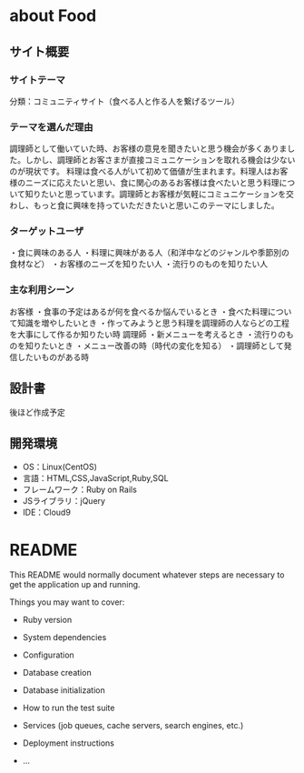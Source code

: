 # about Food

## サイト概要
### サイトテーマ
分類：コミュニティサイト（食べる人と作る人を繋げるツール）
​
### テーマを選んだ理由
調理師として働いていた時、お客様の意見を聞きたいと思う機会が多くありました。しかし、調理師とお客さまが直接コミュニケーションを取れる機会は少ないのが現状です。
料理は食べる人がいて初めて価値が生まれます。料理人はお客様のニーズに応えたいと思い、食に関心のあるお客様は食べたいと思う料理について知りたいと思っています。調理師とお客様が気軽にコミュニケーションを交わし、もっと食に興味を持っていただきたいと思いこのテーマにしました。


### ターゲットユーザ
・食に興味のある人
・料理に興味がある人（和洋中などのジャンルや季節別の食材など）
・お客様のニーズを知りたい人
・流行りのものを知りたい人

### 主な利用シーン
お客様
・食事の予定はあるが何を食べるか悩んでいるとき
・食べた料理について知識を増やしたいとき
・作ってみようと思う料理を調理師の人ならどの工程を大事にして作るか知りたい時
調理師
・新メニューを考えるとき
・流行りのものを知りたいとき
・メニュー改善の時（時代の変化を知る）
・調理師として発信したいものがある時

## 設計書
後ほど作成予定
​
## 開発環境
- OS：Linux(CentOS)
- 言語：HTML,CSS,JavaScript,Ruby,SQL
- フレームワーク：Ruby on Rails
- JSライブラリ：jQuery
- IDE：Cloud9

# README

This README would normally document whatever steps are necessary to get the
application up and running.

Things you may want to cover:

* Ruby version

* System dependencies

* Configuration

* Database creation

* Database initialization

* How to run the test suite

* Services (job queues, cache servers, search engines, etc.)

* Deployment instructions

* ...
